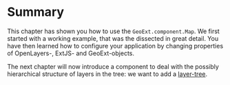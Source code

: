 # Summary

This chapter has shown you how to use the `GeoExt.component.Map`. We first started with a working example, that was the dissected in great detail. You have then learned how to configure your application by changing properties of OpenLayers-, ExtJS- and GeoExt-objects.

The next chapter will now introduce a component to deal with the possibly hierarchical structure of layers in the tree: we want to add a [layer-tree](../layer-tree/intro.md).
